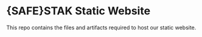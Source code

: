 # {SAFE}STAK Static Website
This repo contains the files and artifacts required to host our static website. 